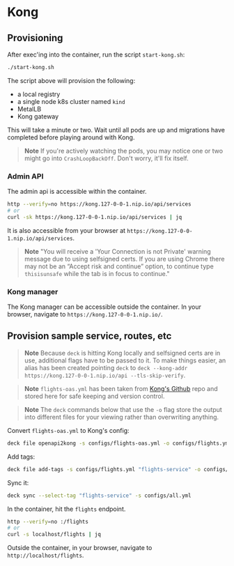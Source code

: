 # Kong

## Provisioning
After exec'ing into the container, run the script `start-kong.sh`:
```bash
./start-kong.sh
```

The script above will provision the following:
- a local registry
- a single node k8s cluster named `kind`
- MetalLB
- Kong gateway

This will take a minute or two. Wait until all pods are up and migrations have completed before playing around with Kong.

> **Note**
> If you're actively watching the pods, you may notice one or two might go into `CrashLoopBackOff`. Don't worry, it'll fix itself.

### Admin API
The admin api is accessible within the container.

```bash
http --verify=no https://kong.127-0-0-1.nip.io/api/services
# or
curl -sk https://kong.127-0-0-1.nip.io/api/services | jq
```
It is also accessible from your browser at `https://kong.127-0-0-1.nip.io/api/services`.

> **Note**
> "You will receive a 'Your Connection is not Private' warning message due to using selfsigned certs. If you are using Chrome there may not be an “Accept risk and continue” option, to continue type `thisisunsafe` while the tab is in focus to continue."

### Kong manager
The Kong manager can be accessible outside the container. In your browser, navigate to `https://kong.127-0-0-1.nip.io/`.

## Provision sample service, routes, etc
> **Note**
> Because `deck` is hitting Kong locally and selfsigned certs are in use, additional flags have to be passed to it. To make things easier, an alias has been created pointing `deck` to `deck --kong-addr https://kong.127-0-0-1.nip.io/api --tls-skip-verify`.

> **Note**
> `flights-oas.yml` has been taken from [Kong's Github](https://github.com/Kong/KongAir/blob/main/flight-data/flights/openapi.yaml) repo and stored here for safe keeping and version control.

> **Note**
> The `deck` commands below that use the `-o` flag store the output into different files for your viewing rather than overwriting anything.

Convert `flights-oas.yml` to Kong's config:
```bash
deck file openapi2kong -s configs/flights-oas.yml -o configs/flights.yml
```

Add tags:
```bash
deck file add-tags -s configs/flights.yml "flights-service" -o configs/all.yml 
```

Sync it:
```bash
deck sync --select-tag "flights-service" -s configs/all.yml
```

In the container, hit the `flights` endpoint.
```bash
http --verify=no :/flights
# or
curl -s localhost/flights | jq
```

Outside the container, in your browser, navigate to `http://localhost/flights`.
